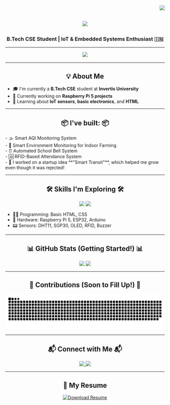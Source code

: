 <img align="right" src="https://visitor-badge.laobi.icu/badge?page_id=YASH-SHARMA.YASH-SHARMA" />

<h1 align="center">
  <img src="https://readme-typing-svg.herokuapp.com/?font=Righteous&size=35&center=true&vCenter=true&width=500&height=70&duration=4000&lines=Hi+There!+👋;+I'm+Yash+Sharma!;" />
</h1>

<h3 align="center">B.Tech CSE Student | IoT & Embedded Systems Enthusiast 🇮🇳</h3>

---

<div align="center">
  <img src="https://readme-typing-svg.herokuapp.com?font=Orbitron&size=28&color=00FFF7&center=true&vCenter=true&width=900&height=70&lines=Welcome+to+My+GitHub+Lab+👨‍🔬;IoT+Builder+%7C+Dreamer+%7C+Tech+Learner+🛠️" />
</div>

---

<div align = "center"><h2><b>💡 About Me </b></h2></div>

- 🎓 I'm currently a **B.Tech CSE** student at **Invertis University**
- 🔭 Currently working on **Raspberry Pi 5 projects**
- 🌱 Learning about **IoT sensors**, **basic electronics**, and **HTML**
</div>
<hr>

<div align = "center"><h2><b>📦 I've built: 📦</b></h2></div>

<div align="left">
  - 🌫️ Smart AQI Monitoring System <br>
  - 🌱 Smart Environment Monitoring for Indoor Farming
  <br>
  - ⏰ Automated School Bell System
  <br>
  - 🆔 RFID-Based Attendance System
  <br>
- 🚀 I worked on a startup idea **"Smart Transit"**, which helped me grow even though it was rejected!
</div>

---

<div align = "center"><h2><b> 🛠️ Skills I'm Exploring 🛠️</b></h2></div>

<div align="center">
  <img src="https://skillicons.dev/icons?i=html,css,vscode,github" />
  <img src="https://skillicons.dev/icons?i=raspberrypi,arduino" />
</div>

- 👨‍💻 Programming: Basic HTML, CSS
- 🔌 Hardware: Raspberry Pi 5, ESP32, Arduino
- 📟 Sensors: DHT11, SGP30, OLED, RFID, Buzzer

---

<div align = "center"><h2><b> 📊 GitHub Stats (Getting Started!) 📊 </b></h2></div>

<div align="center">
  <img src="https://github-readme-stats.vercel.app/api?username=YASH-SHARMA&show_icons=true&theme=react&border_radius=10" width="390" />
  <img src="https://github-readme-streak-stats.herokuapp.com/?user=YASH-SHARMA&theme=react&border_radius=10" width="390" />
</div>

---

<div align = "center"><h2><b>🐍 Contributions (Soon to Fill Up!) 🐍</b></h2></div>

<div align="center">
  <img alt="snake gif" src="https://raw.githubusercontent.com/Platane/snk/output/github-contribution-grid-snake.svg" />
</div>

---

<div align = "center"><h2><b>📬 Connect with Me 📬</b></h2></div>

<div align="center">
  <a href="mailto:yashtech0.525@gmail.com">
    <img src="https://img.shields.io/badge/Gmail-333333?style=for-the-badge&logo=gmail&logoColor=red" />
  </a>
  <a href="www.linkedin.com/in/yash-sharma-126b3b2a0" target="_blank">
    <img src="https://img.shields.io/badge/LinkedIn-0077B5?style=for-the-badge&logo=linkedin&logoColor=white" />
  </a>
</div>

---

<div align = "center"><h2><b>📄 My Resume </b></h2></div>

<div align="center">
  <a href="https://github.com/YASH-SHARMA/YASH-SHARMA/raw/main/Yash_Sharma_Resume.pdf" target="_blank">
    <img src="https://img.shields.io/badge/📄 Download+Resume-0A66C2?style=for-the-badge&logo=adobeacrobatreader&logoColor=white" alt="Download Resume"/>
  </a>
</div>

